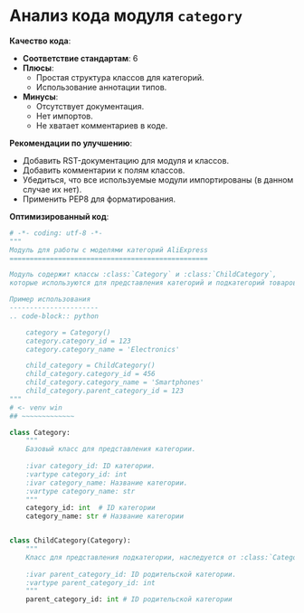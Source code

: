 # Анализ кода модуля `category`

**Качество кода**:
   - **Соответствие стандартам**: 6
   - **Плюсы**:
     - Простая структура классов для категорий.
     - Использование аннотации типов.
   - **Минусы**:
     - Отсутствует документация.
     - Нет импортов.
     - Не хватает комментариев в коде.

**Рекомендации по улучшению**:

- Добавить RST-документацию для модуля и классов.
- Добавить комментарии к полям классов.
- Убедиться, что все используемые модули импортированы (в данном случае их нет).
- Применить PEP8 для форматирования.

**Оптимизированный код**:

```python
# -*- coding: utf-8 -*-
"""
Модуль для работы с моделями категорий AliExpress
=================================================

Модуль содержит классы :class:`Category` и :class:`ChildCategory`,
которые используются для представления категорий и подкатегорий товаров AliExpress.

Пример использования
----------------------
.. code-block:: python

    category = Category()
    category.category_id = 123
    category.category_name = 'Electronics'

    child_category = ChildCategory()
    child_category.category_id = 456
    child_category.category_name = 'Smartphones'
    child_category.parent_category_id = 123
"""
# <- venv win
## ~~~~~~~~~~~~~

class Category:
    """
    Базовый класс для представления категории.
    
    :ivar category_id: ID категории.
    :vartype category_id: int
    :ivar category_name: Название категории.
    :vartype category_name: str
    """
    category_id: int  # ID категории
    category_name: str # Название категории


class ChildCategory(Category):
    """
    Класс для представления подкатегории, наследуется от :class:`Category`.
    
    :ivar parent_category_id: ID родительской категории.
    :vartype parent_category_id: int
    """
    parent_category_id: int # ID родительской категории
```